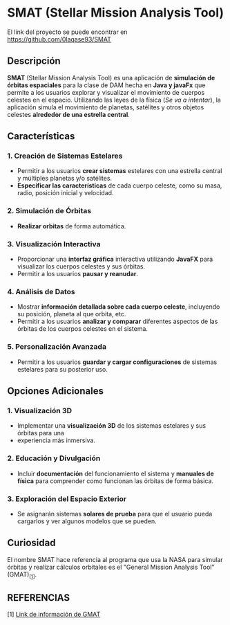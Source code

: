 # SMAT (Stellar Mission Analysis Tool)

El link del proyecto se puede encontrar en https://github.com/0laqase93/SMAT

## Descripción
**SMAT** (Stellar Mission Analysis Tool) es una aplicación de **simulación 
de órbitas espaciales** para la clase de DAM hecha en **Java y javaFx** que 
permite a los usuarios explorar y visualizar el movimiento de cuerpos 
celestes en el espacio. Utilizando las leyes de la física (_Se va a intentar_), la 
aplicación simula el movimiento de planetas, satélites y otros objetos celestes 
**alrededor de una estrella central**.

## Características
### 1. Creación de Sistemas Estelares
- Permitir a los usuarios **crear sistemas** estelares con una estrella 
  central y múltiples planetas y/o satélites.
- **Especificar las características** de cada cuerpo celeste, como su masa, 
  radio, posición inicial y velocidad.
### 2. Simulación de Órbitas
- **Realizar orbitas** de forma automática.
### 3. Visualización Interactiva
- Proporcionar una **interfaz gráfica** interactiva utilizando **JavaFX** para 
  visualizar los cuerpos celestes y sus órbitas.
- Permitir a los usuarios **pausar y reanudar**.
### 4. Análisis de Datos
- Mostrar **información detallada sobre cada cuerpo celeste**, incluyendo su posición, 
  planeta al que orbita, etc.
- Permitir a los usuarios **analizar y comparar** diferentes aspectos de las órbitas 
  de los cuerpos celestes en el sistema.
### 5. Personalización Avanzada
- Permitir a los usuarios **guardar y cargar configuraciones** de sistemas estelares 
  para su posterior uso.

## Opciones Adicionales
### 1. Visualización 3D
- Implementar una **visualización 3D** de los sistemas estelares y sus órbitas para una 
- experiencia más inmersiva.
### 2. Educación y Divulgación
- Incluir **documentación** del funcionamiento el sistema y **manuales de física** para 
  comprender como funcionan las órbitas de forma básica.
### 3. Exploración del Espacio Exterior
- Se asignarán sistemas **solares de prueba** para que el usuario pueda cargarlos y ver algunos 
  modelos que se pueden.

## Curiosidad
El nombre SMAT hace referencia al programa que usa la NASA para 
simular órbitas y realizar cálculos orbitales es el "General Mission 
Analysis Tool" (GMAT)<sub>[[1](#referencias)]</sub>.

## REFERENCIAS
[1] [Link de información de GMAT](https://software.nasa.gov/software/GSC-17177-1)